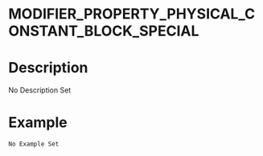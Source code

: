 # MODIFIER_PROPERTY_PHYSICAL_CONSTANT_BLOCK_SPECIAL
# Description
No Description Set
# Example
```No Example Set```